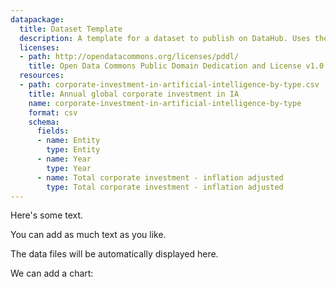 ```yaml
---
datapackage:
  title: Dataset Template
  description: A template for a dataset to publish on DataHub. Uses the Data Package metadata.
  licenses:
  - path: http://opendatacommons.org/licenses/pddl/
    title: Open Data Commons Public Domain Dedication and License v1.0
  resources:
  - path: corporate-investment-in-artificial-intelligence-by-type.csv
    title: Annual global corporate investment in IA
    name: corporate-investment-in-artificial-intelligence-by-type
    format: csv
    schema:
      fields:
      - name: Entity
        type: Entity
      - name: Year
        type: Year
      - name: Total corporate investment - inflation adjusted
        type: Total corporate investment - inflation adjusted
---
```


Here's some text.

You can add as much text as you like.

The data files will be automatically displayed here.

We can add a chart:

<LineChart
  data="./data.csv"
  title="C02 per decade"
  xAxis="year"
  yAxis="co2"
/>
